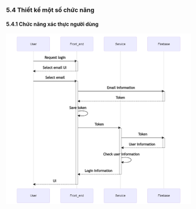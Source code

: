 ### **5.4 Thiết kế một số chức năng**

#### 5.4.1 Chức năng xác thực người dùng

<center>
  <img src="https://github.com/datai999/thesis-document/blob/main/report/src/chapter_5_achitechture_design/img/login.png?raw=true">
</center>

<div style="page-break-after: always;"></div>
